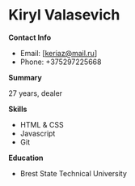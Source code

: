# Kiryl Valasevich

**Contact Info**
* Email: [keriaz@mail.ru]
* Phone: +375297225668

**Summary**

27 years, dealer

**Skills**
* HTML & CSS
* Javascript
* Git

**Education**
* Brest State Technical University